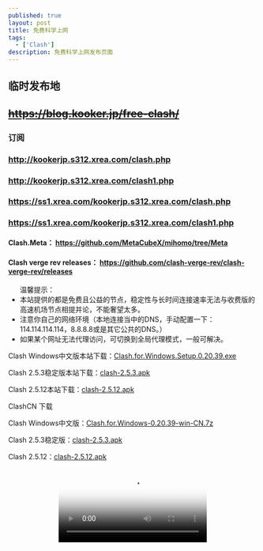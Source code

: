 ```yaml
---
published: true
layout: post
title: 免费科学上网
tags: 
  - ['Clash']
description: 免费科学上网发布页面
---
```

## 临时发布地
## <del><https://blog.kooker.jp/free-clash/></del>
### 订阅
### <http://kookerjp.s312.xrea.com/clash.php>
### <http://kookerjp.s312.xrea.com/clash1.php>
### <https://ss1.xrea.com/kookerjp.s312.xrea.com/clash.php>
### <https://ss1.xrea.com/kookerjp.s312.xrea.com/clash1.php>
#### Clash.Meta： <https://github.com/MetaCubeX/mihomo/tree/Meta>
#### Clash verge rev releases： <https://github.com/clash-verge-rev/clash-verge-rev/releases>
<ul>温馨提示：
<li>本站提供的都是免费且公益的节点，稳定性与长时间连接速率无法与收费版的高速机场节点相提并论，不能奢望太多。
<li>注意你自己的网络环境（本地连接当中的DNS，手动配置一下：114.114.114.114，8.8.8.8或是其它公共的DNS。）
<li>如果某个网址无法代理访问，可切换到全局代理模式，一般可解决。</ul>

<p>Clash Windows中文版本站下载：<a href="{{ site.soft_url }}Clash.for.Windows.Setup.0.20.39.exe">Clash.for.Windows.Setup.0.20.39.exe</a></p>
<p>Clash 2.5.3稳定版本站下载：<a href="{{ site.apps_url }}clash-2.5.3.apk">clash-2.5.3.apk</a></p>
<p>Clash 2.5.12本站下载：<a href="{{ site.apps_url }}clash-2.5.12.apk">clash-2.5.12.apk</a></p>
ClashCN 下载 <https://clashcn.com/88.html>  <https://clashcn.com/1.html>
<p>Clash Windows中文版：<a href="https://down.clashcn.com/soft/clashcn.com_Clash.for.Windows-0.20.39-win-CN.7z">Clash.for.Windows-0.20.39-win-CN.7z</a></p>
<p>Clash 2.5.3稳定版：<a href="https://down.clashcn.com/soft/clashcn.com_cfa-2.5.3.apk">clash-2.5.3.apk</a></p>
<p>Clash 2.5.12：<a href="https://down.clashcn.com/soft/clashcn.com_cfa-2.5.12-premium-universal-release.apk">clash-2.5.12.apk</a></p>

<p><video src="{{ site.media_url }}Jonathans-Song.mp4" poster="{{ site.img_url }}2020/Jonathans-Song.jpeg" controls="controls" style="max-width: 100%; display: block; margin-left: auto; margin-right: auto;"></video></p>
